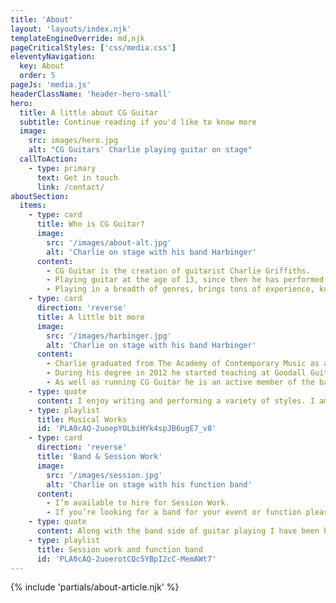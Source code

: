 ```yaml
---
title: 'About'
layout: 'layouts/index.njk'
templateEngineOverride: md,njk
pageCriticalStyles: ['css/media.css']
eleventyNavigation:
  key: About
  order: 5
pageJs: 'media.js'
headerClassName: 'header-hero-small'
hero:
  title: A little about CG Guitar
  subtitle: Continue reading if you'd like to know more
  image:
    src: images/hero.jpg
    alt: "CG Guitars' Charlie playing guitar on stage"
  callToAction:
    - type: primary
      text: Get in touch
      link: /contact/
aboutSection:
  items:
    - type: card
      title: Who is CG Guitar?
      image:
        src: '/images/about-alt.jpg'
        alt: 'Charlie on stage with his band Harbinger'
      content:
        - CG Guitar is the creation of guitarist Charlie Griffiths. 
        - Playing guitar at the age of 13, since then he has performed in a number of bands that have required him to play a variety of genres.
        - Playing in a breadth of genres, brings tons of experience, knowledge and advice to share.
    - type: card
      direction: 'reverse'
      title: A little bit more
      image:
        src: '/images/harbinger.jpg'
        alt: 'Charlie on stage with his band Harbinger'
      content:
        - Charlie graduated from The Academy of Contemporary Music as a Bachelor of Music with a First Class Honours in Professional Music Performance in 2013.
        - During his degree in 2012 he started teaching at Goodall Guitar School in which has now led him on to running his own teaching business, CG Guitar.
        - As well as running CG Guitar he is an active member of the band Harbinger.
    - type: quote
      content: I enjoy writing and performing a variety of styles. I am currently an active member of signed UK Metal group Harbinger that I have toured extensively with plus function band No More Ashes that regularly gets hired for weddings, parties and various other functions.
    - type: playlist
      title: Musical Works
      id: 'PLA0cAQ-2uoepYOLbiHYk4spJB6ugE7_v8'
    - type: card
      direction: 'reverse'
      title: 'Band & Session Work'
      image:
        src: '/images/session.jpg'
        alt: 'Charlie on stage with his function band'
      content:
        - I’m available to hire for Session Work.
        - If you’re looking for a band for your event or function please feel free to get in touch.
    - type: quote
      content: Along with the band side of guitar playing I have been hired to play in theatrical productions such as The Wedding Singer, Grease & Rock The Ages, to name a few, and to perform guitar parts on other artist/band’s records and during live performances.
    - type: playlist
      title: Session work and function band
      id: 'PLA0cAQ-2uoerotCQc5YBpI2cC-MemAWt7'
---
```


{% include 'partials/about-article.njk' %}


